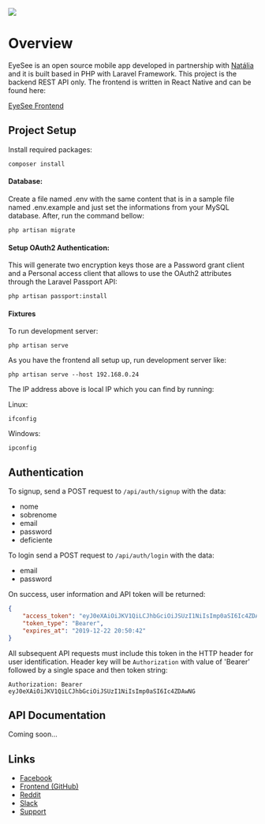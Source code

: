 ![](https://i.imgur.com/Ypv4mSz.png)

# Overview

EyeSee is an open source mobile app developed in partnership with [Natália](http://github.com/nataliaPintos/)
and it is built based in PHP with Laravel Framework. This project is the backend REST
API only. The frontend is written in React Native and can be found here:

[EyeSee Frontend](https://github.com/nataliaPintos/EyeSee)

## Project Setup

Install required packages:
```
composer install
```

#### Database:
Create a file named .env with the same content that is in a sample file 
named .env.example and just set the informations from your MySQL database. After, run the command bellow:
```
php artisan migrate
```
#### Setup OAuth2 Authentication:
This will generate two encryption keys those are a Password grant client and a Personal access client that allows to use the OAuth2 attributes through the Laravel Passport API:
```
php artisan passport:install
```
#### Fixtures

To run development server:
```
php artisan serve
```

As you have the frontend all setup up, run development server like:
```
php artisan serve --host 192.168.0.24
```
The IP address above is local IP which you can find by running:

Linux:
```
ifconfig
```
Windows:
```
ipconfig
```

## Authentication

To signup, send a POST request to `/api/auth/signup` with the data:
* nome
* sobrenome
* email
* password
* deficiente

To login send a POST request to `/api/auth/login` with the data:
* email
* password

On success, user information and API token will be returned:
```json
{
    "access_token": "eyJ0eXAiOiJKV1QiLCJhbGciOiJSUzI1NiIsImp0aSI6Ic4ZDAwNG",
    "token_type": "Bearer",
    "expires_at": "2019-12-22 20:50:42"
}
```

All subsequent API requests must include this token in the HTTP header for user identification.
Header key will be `Authorization` with value of 'Bearer' followed by a single space and then token string:
```
Authorization: Bearer eyJ0eXAiOiJKV1QiLCJhbGciOiJSUzI1NiIsImp0aSI6Ic4ZDAwNG
```


## API Documentation
Coming soon...
<!--
To view API documentation, run development server and visit [http://127.0.0.1:8000/docs/](http://127.0.0.1:8000/docs/)
-->
## Links

<!-- - [API Docs](http://127.0.0.1:8000/docs/) -->
- [Facebook](https://www.facebook.com/TheNewBoston-464114846956315/)
- [Frontend (GitHub)](https://github.com/buckyroberts/Vataxia-Frontend)
- [Reddit](https://www.reddit.com/r/Vataxia/)
- [Slack](https://vataxia.slack.com/)
- [Support](https://www.patreon.com/thenewboston)
